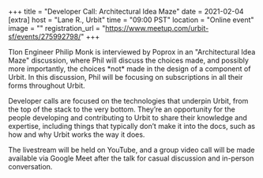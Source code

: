 
+++
title = "Developer Call: Architectural Idea Maze"
date = 2021-02-04
[extra]
host = "Lane R., Urbit"
time = "09:00 PST"
location = "Online event"
image = ""
registration_url = "https://www.meetup.com/urbit-sf/events/275992798/"
+++

<p>Tlon Engineer Philip Monk is interviewed by Poprox in an "Architectural Idea Maze" discussion, where Phil will discuss the choices made, and possibly more importantly, the choices *not* made in the design of a component of Urbit. In this discussion, Phil will be focusing on subscriptions in all their forms throughout Urbit.</p> <p>Developer calls are focused on the technologies that underpin Urbit, from the top of the stack to the very bottom. They’re an opportunity for the people developing and contributing to Urbit to share their knowledge and expertise, including things that typically don’t make it into the docs, such as how and why Urbit works the way it does.</p> <p>The livestream will be held on YouTube, and a group video call will be made available via Google Meet after the talk for casual discussion and in-person conversation.</p> 
